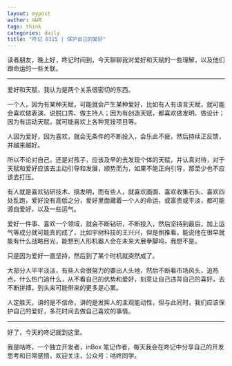 ```yaml
---
layout: mypost
author: 咕咚
tags: think
categories: daily
title: "咚记 0315 | 保护自己的爱好"
---
```


读者朋友，晚上好，咚记时间到，今天聊聊我对爱好和天赋的一些理解，以及他们跟命运的一些关联。

---

爱好和天赋，我认为是两个关系很密切的东西。

一个人，因为有某种天赋，可能就会产生某种爱好，比如有人有语言天赋，就可能会喜欢做表演、说脱口秀、做主持人；因为有创造天赋，都喜欢做发明、做设计；因为有运动天赋，就可能喜欢上各种竞技项目等。

人因为爱好，因为喜欢，就会无条件的不断投入，会乐此不疲，然后持续正反馈，并越来越好。

所以不论对自己，还是对孩子，应该及早的去发现个体的天赋，并认真对待，对于天赋和爱好应该去主动引导和发展，顺势而为，如果不能正向引导，那至少也不应该去打压。

有人就是喜欢钻研技术、搞发明，而有些人，就喜欢画画、喜欢收集石头、喜欢四处乱跑，爱好没有高低之分，爱好里面藏着一个人的命运，或富贵或平淡，都可能源自爱好，以及一些运气。

爱好一件事、喜欢一个领域，就会不断钻研，不断投入，然后坚持到最后，加上运气等成分就可能真的成了，比如宇树科技的王兴兴，但是倒推看，能说他在很早就能有什么战略目光，能想到人形机器人会在未来大展拳脚吗，我想不是。

只是因为爱好一直坚持，然后到了某个时机就突然成了。

大部分人平平淡淡，有些人会很努力的要出人头地，然后不断看市场风头，追热点，什么热门追什么，从不看自己的优势和爱好，刻意让自己违背自己的喜好，去不断拼搏，到头来可能带来的更多是心累。

人定胜天，讲的是不信命，讲的是发挥人的主观能动性，但与此同时，我们应该保护自己的爱好，多花时间去做自己喜欢的事情。

---

好了，今天的咚记就到这里。

我是咕咚，一个独立开发者，inBox 笔记作者，每天我会在咚记中分享自己的开发思考和日常感悟，欢迎关注，公众号：咕咚同学。
